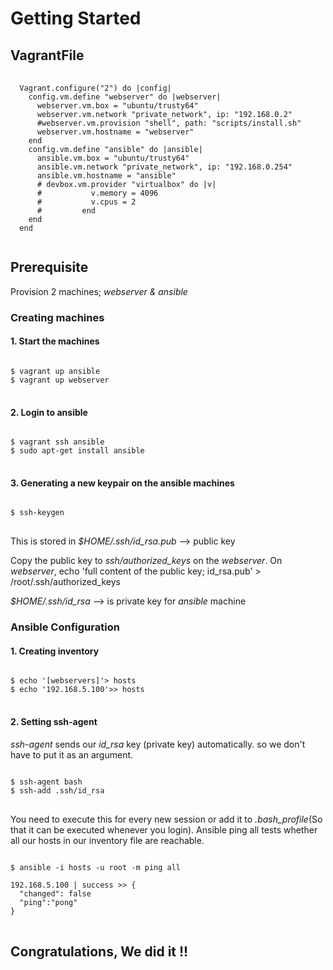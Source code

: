 # Getting Started

## VagrantFile

<pre>
  <code>
  Vagrant.configure("2") do |config|
    config.vm.define "webserver" do |webserver|
      webserver.vm.box = "ubuntu/trusty64"
      webserver.vm.network "private_network", ip: "192.168.0.2"
      #webserver.vm.provision "shell", path: "scripts/install.sh"
      webserver.vm.hostname = "webserver"
    end
    config.vm.define "ansible" do |ansible|
      ansible.vm.box = "ubuntu/trusty64"
      ansible.vm.network "private_network", ip: "192.168.0.254"
      ansible.vm.hostname = "ansible"
      # devbox.vm.provider "virtualbox" do |v|
      # 		  v.memory = 4096
      # 		  v.cpus = 2
      # 		end
    end
  end
  </code>
</pre>

## Prerequisite
Provision 2 machines; _webserver & ansible_

### Creating machines
#### 1. Start the machines
<pre>
<code>
$ vagrant up ansible
$ vagrant up webserver
</code>
</pre>
#### 2. Login to ansible
<pre>
<code>
$ vagrant ssh ansible
$ sudo apt-get install ansible
</code>
</pre>
#### 3. Generating a new keypair on the ansible machines
<pre>
<code>
$ ssh-keygen
</code>
</pre>

This is stored in
_$HOME/.ssh/id_rsa.pub_ --> public key

Copy the public key to _ssh/authorized_keys_ on the _webserver_. On _webserver_, echo 'full content of the public key; id_rsa.pub' > /root/.ssh/authorized_keys

_$HOME/.ssh/id_rsa_ --> is private key for *ansible* machine

### Ansible Configuration

#### 1. Creating inventory
<pre>
<code>
$ echo '[webservers]'> hosts
$ echo '192.168.5.100'>> hosts
</code>
</pre>

#### 2. Setting ssh-agent
_ssh-agent_ sends our _id_rsa_ key (private key) automatically. so we don't have to put it as an argument.

<pre>
<code>
$ ssh-agent bash
$ ssh-add .ssh/id_rsa
</code>
</pre>

You need to execute this for every new session or add it to *.bash_profile*(So that it can be executed whenever you login).
Ansible ping all tests whether all our hosts in our inventory file are reachable.

<pre>
<code>
$ ansible -i hosts -u root -m ping all

192.168.5.100 | success >> {
  "changed": false
  "ping":"pong"
}
</code>
</pre>

## Congratulations, We did it !!
